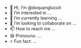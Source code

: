 - 👋 Hi, I’m @doquanglucuit
- 👀 I’m interested in ...
- 🌱 I’m currently learning ...
- 💞️ I’m looking to collaborate on ...
- 📫 How to reach me ...
- 😄 Pronouns: ...
- ⚡ Fun fact: ...

<!---
doquanglucuit/doquanglucuit is a ✨ special ✨ repository because its `README.md` (this file) appears on your GitHub profile.
You can click the Preview link to take a look at your changes.
--->
